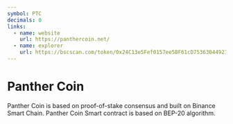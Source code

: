 ```yaml
---
symbol: PTC
decimals: 0
links:
  - name: website
    url: https://panthercoin.net/
  - name: explorer
    url: https://bscscan.com/token/0x24C13e5Fef0157ee5BF61cD75363044927bab8cd
---
```


# Panther Coin

Panther Coin is based on proof-of-stake consensus and built on Binance Smart Chain. Panther Coin Smart contract is based on BEP-20 algorithm.
